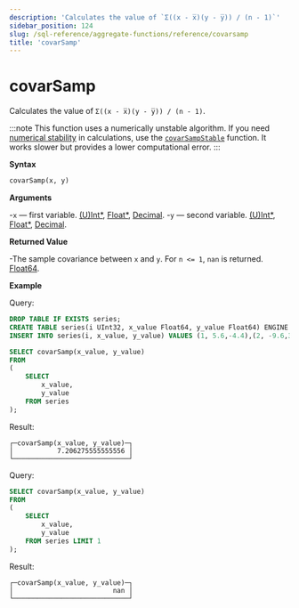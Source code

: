 ```yaml
---
description: 'Calculates the value of `Σ((x - x̅)(y - y̅)) / (n - 1)`'
sidebar_position: 124
slug: /sql-reference/aggregate-functions/reference/covarsamp
title: 'covarSamp'
---
```


# covarSamp

Calculates the value of `Σ((x - x̅)(y - y̅)) / (n - 1)`.

:::note
This function uses a numerically unstable algorithm. If you need [numerical stability](https://en.wikipedia.org/wiki/Numerical_stability) in calculations, use the [`covarSampStable`](../reference/covarsamp.md) function. It works slower but provides a lower computational error.
:::

**Syntax**

```sql
covarSamp(x, y)
```

**Arguments**

-`x` — first variable. [(U)Int*](../../data-types/int-uint.md), [Float*](../../data-types/float.md), [Decimal](../../data-types/decimal.md).
-`y` — second variable. [(U)Int*](../../data-types/int-uint.md), [Float*](../../data-types/float.md), [Decimal](../../data-types/decimal.md).

**Returned Value**

-The sample covariance between `x` and `y`. For `n <= 1`, `nan` is returned. [Float64](../../data-types/float.md).

**Example**

Query:

```sql
DROP TABLE IF EXISTS series;
CREATE TABLE series(i UInt32, x_value Float64, y_value Float64) ENGINE = Memory;
INSERT INTO series(i, x_value, y_value) VALUES (1, 5.6,-4.4),(2, -9.6,3),(3, -1.3,-4),(4, 5.3,9.7),(5, 4.4,0.037),(6, -8.6,-7.8),(7, 5.1,9.3),(8, 7.9,-3.6),(9, -8.2,0.62),(10, -3,7.3);
```

```sql
SELECT covarSamp(x_value, y_value)
FROM
(
    SELECT
        x_value,
        y_value
    FROM series
);
```

Result:

```reference
┌─covarSamp(x_value, y_value)─┐
│           7.206275555555556 │
└─────────────────────────────┘
```

Query:

```sql
SELECT covarSamp(x_value, y_value)
FROM
(
    SELECT
        x_value,
        y_value
    FROM series LIMIT 1
);

```

Result:

```reference
┌─covarSamp(x_value, y_value)─┐
│                         nan │
└─────────────────────────────┘
```
